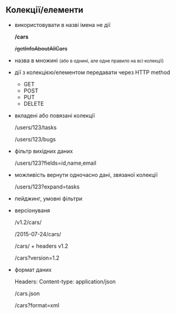 ## Колекції/елементи

- використовувати в назві імена не дії
	
	**/cars**
	
	~~/getInfoAboutAllCars~~
- назва в множині <small>(або в однині, але одне правило на всі колекції)</small>

- дії з колекцією/елементом передавати через HTTP method
	- GET
	- POST
	- PUT
	- DELETE

- вкладені або повязані колекції

	/users/123/tasks

	/users/123/bugs

- фільтр вихідних даних
	
	/users/123?fields=id,name,email

- можливість вернути одночасно дані, звязаної колекції

	/users/123?expand=tasks

- пейджинг, умовні фільтри

- версіонуваня
	
	/v1.2/cars/

	/2015-07-24/cars/

	/cars/	+ headers v1.2

	/cars?version=1.2

- формат даних
	
	Headers: Content-type: application/json

	/cars.json

	/cars?format=xml

	